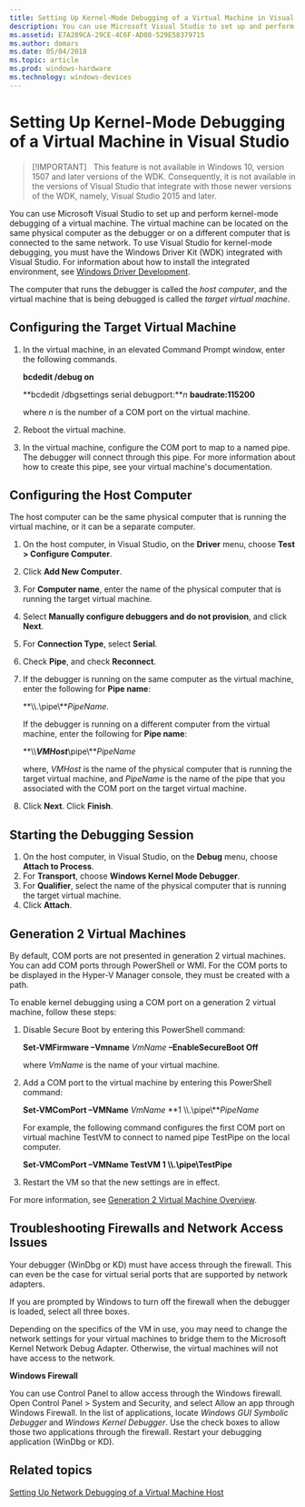 ```yaml
---
title: Setting Up Kernel-Mode Debugging of a Virtual Machine in Visual Studio
description: You can use Microsoft Visual Studio to set up and perform kernel-mode debugging of a virtual machine.
ms.assetid: E7A289CA-29CE-4C6F-AD08-529E58379715
ms.author: domars
ms.date: 05/04/2018
ms.topic: article
ms.prod: windows-hardware
ms.technology: windows-devices
---
```


# Setting Up Kernel-Mode Debugging of a Virtual Machine in Visual Studio

> [!IMPORTANT]  
> This feature is not available in Windows 10, version 1507 and later versions of the WDK.
> Consequently, it is not available in the versions of Visual Studio that integrate with those newer versions of the WDK, namely, Visual Studio 2015 and later.
>

You can use Microsoft Visual Studio to set up and perform kernel-mode debugging of a virtual machine. The virtual machine can be located on the same physical computer as the debugger or on a different computer that is connected to the same network. To use Visual Studio for kernel-mode debugging, you must have the Windows Driver Kit (WDK) integrated with Visual Studio. For information about how to install the integrated environment, see [Windows Driver Development](http://go.microsoft.com/fwlink/p?linkid=301383).

The computer that runs the debugger is called the *host computer*, and the virtual machine that is being debugged is called the *target virtual machine*.

## <span id="Configuring_the_Target_Virtual_Machine"></span><span id="configuring_the_target_virtual_machine"></span><span id="CONFIGURING_THE_TARGET_VIRTUAL_MACHINE"></span>Configuring the Target Virtual Machine


1.  In the virtual machine, in an elevated Command Prompt window, enter the following commands.

    **bcdedit /debug on**

    **bcdedit /dbgsettings serial debugport:***n* **baudrate:115200**

    where *n* is the number of a COM port on the virtual machine.

2.  Reboot the virtual machine.
3.  In the virtual machine, configure the COM port to map to a named pipe. The debugger will connect through this pipe. For more information about how to create this pipe, see your virtual machine's documentation.

## <span id="Configuring_the_Host_Computer"></span><span id="configuring_the_host_computer"></span><span id="CONFIGURING_THE_HOST_COMPUTER"></span>Configuring the Host Computer


The host computer can be the same physical computer that is running the virtual machine, or it can be a separate computer.

1.  On the host computer, in Visual Studio, on the **Driver** menu, choose **Test &gt; Configure Computer**.
2.  Click **Add New Computer**.
3.  For **Computer name**, enter the name of the physical computer that is running the target virtual machine.
4.  Select **Manually configure debuggers and do not provision**, and click **Next**.
5.  For **Connection Type**, select **Serial**.
6.  Check **Pipe**, and check **Reconnect**.
7.  If the debugger is running on the same computer as the virtual machine, enter the following for **Pipe name**:

    **\\\\.\\pipe\\***PipeName*.

    If the debugger is running on a different computer from the virtual machine, enter the following for **Pipe name**:

    **\\\\***VMHost***\\pipe\\***PipeName*

    where, *VMHost* is the name of the physical computer that is running the target virtual machine, and *PipeName* is the name of the pipe that you associated with the COM port on the target virtual machine.

8.  Click **Next**. Click **Finish**.

## <span id="Starting_the_Debugging_Session"></span><span id="starting_the_debugging_session"></span><span id="STARTING_THE_DEBUGGING_SESSION"></span>Starting the Debugging Session


1.  On the host computer, in Visual Studio, on the **Debug** menu, choose **Attach to Process**.
2.  For **Transport**, choose **Windows Kernel Mode Debugger**.
3.  For **Qualifier**, select the name of the physical computer that is running the target virtual machine.
4.  Click **Attach**.

## <span id="generation_2_virtual_machines"></span><span id="GENERATION_2_VIRTUAL_MACHINES"></span>Generation 2 Virtual Machines


By default, COM ports are not presented in generation 2 virtual machines. You can add COM ports through PowerShell or WMI. For the COM ports to be displayed in the Hyper-V Manager console, they must be created with a path.

To enable kernel debugging using a COM port on a generation 2 virtual machine, follow these steps:

1.  Disable Secure Boot by entering this PowerShell command:

    **Set-VMFirmware –Vmname** *VmName* **–EnableSecureBoot Off**

    where *VmName* is the name of your virtual machine.

2.  Add a COM port to the virtual machine by entering this PowerShell command:

    **Set-VMComPort –VMName** *VmName* **1 \\\\.\\pipe\\***PipeName*

    For example, the following command configures the first COM port on virtual machine TestVM to connect to named pipe TestPipe on the local computer.

    **Set-VMComPort –VMName TestVM 1 \\\\.\\pipe\\TestPipe**

3. Restart the VM so that the new settings are in effect.

For more information, see [Generation 2 Virtual Machine Overview](http://go.microsoft.com/fwlink/p/?Linkid=331326).


## <span id="Firewalls"></span>Troubleshooting Firewalls and Network Access Issues

Your debugger (WinDbg or KD) must have access through the firewall. This can even be the case for virtual serial ports that are supported by network adapters.

If you are prompted by Windows to turn off the firewall when the debugger is loaded, select all three boxes.

Depending on the specifics of the VM in use, you may need to change the network settings for your virtual machines to bridge them to the Microsoft Kernel Network Debug Adapter. Otherwise, the virtual machines will not have access to the network.

**Windows Firewall**

You can use Control Panel to allow access through the Windows firewall. Open Control Panel > System and Security, and select Allow an app through Windows Firewall. In the list of applications, locate *Windows GUI Symbolic Debugger* and *Windows Kernel Debugger*. Use the check boxes to allow those two applications through the firewall. Restart your debugging application (WinDbg or KD).


## <span id="related_topics"></span>Related topics


[Setting Up Network Debugging of a Virtual Machine Host](setting-up-network-debugging-of-a-virtual-machine-host.md)
 

 






